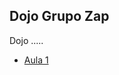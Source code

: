 Dojo Grupo Zap
----------------------------------------------

Dojo .....

* [Aula 1](https://github.com/robsonoduarte/learn-python/tree/master/dojo-python-grupozap/aula_1)
